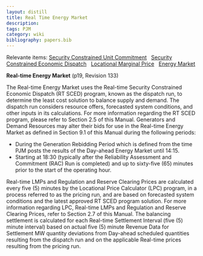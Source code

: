 ```yaml
---
layout: distill
title: Real Time Energy Market
description:
tags: PJM
category: wiki
bibliography: papers.bib
---
```


Relevante items: [Security Constrained Unit Commitment](/wiki/security-constrained-unit-commitment) &nbsp; [Security Constrained Economic Dispatch](/wiki/security-constrained-economic-dispatch) &nbsp; [Locational Marginal Price](/wiki/locational-marginal-price) &nbsp; [Energy Market](/wiki/energy-market)

**Real-time Energy Market** <d-cite key="pjm2024m11"></d-cite> (p19, Revision 133)

The Real-time Energy Market uses the Real-time Security Constrained Economic Dispatch (RT SCED) program, known as the dispatch run, to determine the least cost solution to balance supply and demand.
The dispatch run considers resource offers, forecasted system conditions, and other inputs in its calculations.
For more information regarding the RT SCED program, please refer to Section 2.5 of this Manual.
Generators and Demand Resources may alter their bids for use in the Real-time Energy Market as defined in Section 9.1 of this Manual during the following periods:

- During the Generation Rebidding Period which is defined from the time PJM posts the results of the Day-ahead Energy Market until 14:15.
- Starting at 18:30 (typically after the Reliability Assessment and Commitment (RAC) Run is completed) and up to sixty-five (65) minutes prior to the start of the operating hour.

Real-time LMPs and Regulation and Reserve Clearing Prices are calculated every five (5) minutes by the Locational Price Calculator (LPC) program, in a process referred to as the pricing run, and are based on forecasted system conditions and the latest approved RT SCED program solution.
For more information regarding LPC, Real-time LMPs and Regulation and Reserve Clearing Prices, refer to Section 2.7 of this Manual.
The balancing settlement is calculated for each Real-time Settlement Interval (five (5) minute interval) based on actual five (5) minute Revenue Data for Settlement MW quantity deviations from Day-ahead scheduled quantities resulting from the dispatch run and on the applicable Real-time prices resulting from the pricing run.
